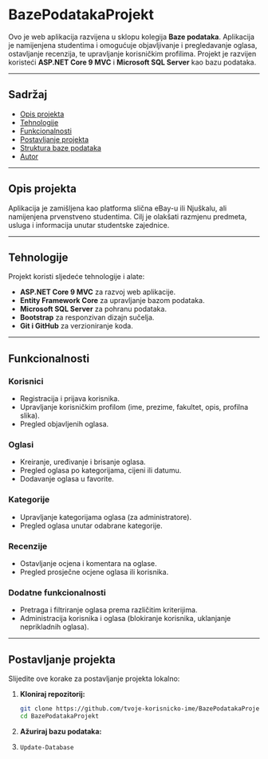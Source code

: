 # BazePodatakaProjekt

Ovo je web aplikacija razvijena u sklopu kolegija **Baze podataka**. Aplikacija je namijenjena studentima i omogućuje objavljivanje i pregledavanje oglasa, ostavljanje recenzija, te upravljanje korisničkim profilima. Projekt je razvijen koristeći **ASP.NET Core 9 MVC** i **Microsoft SQL Server** kao bazu podataka.

---

## Sadržaj

- [Opis projekta](#opis-projekta)
- [Tehnologije](#tehnologije)
- [Funkcionalnosti](#funkcionalnosti)
- [Postavljanje projekta](#postavljanje-projekta)
- [Struktura baze podataka](#struktura-baze-podataka)
- [Autor](#autor)

---

## Opis projekta

Aplikacija je zamišljena kao platforma slična eBay-u ili Njuškalu, ali namijenjena prvenstveno studentima. Cilj je olakšati razmjenu predmeta, usluga i informacija unutar studentske zajednice.

---

## Tehnologije

Projekt koristi sljedeće tehnologije i alate:

- **ASP.NET Core 9 MVC** za razvoj web aplikacije.
- **Entity Framework Core** za upravljanje bazom podataka.
- **Microsoft SQL Server** za pohranu podataka.
- **Bootstrap** za responzivan dizajn sučelja.
- **Git i GitHub** za verzioniranje koda.

---

## Funkcionalnosti

### Korisnici
- Registracija i prijava korisnika.
- Upravljanje korisničkim profilom (ime, prezime, fakultet, opis, profilna slika).
- Pregled objavljenih oglasa.

### Oglasi
- Kreiranje, uređivanje i brisanje oglasa.
- Pregled oglasa po kategorijama, cijeni ili datumu.
- Dodavanje oglasa u favorite.

### Kategorije
- Upravljanje kategorijama oglasa (za administratore).
- Pregled oglasa unutar odabrane kategorije.

### Recenzije
- Ostavljanje ocjena i komentara na oglase.
- Pregled prosječne ocjene oglasa ili korisnika.

### Dodatne funkcionalnosti
- Pretraga i filtriranje oglasa prema različitim kriterijima.
- Administracija korisnika i oglasa (blokiranje korisnika, uklanjanje neprikladnih oglasa).

---

## Postavljanje projekta

Slijedite ove korake za postavljanje projekta lokalno:

1. **Kloniraj repozitorij:**
   ```bash
   git clone https://github.com/tvoje-korisnicko-ime/BazePodatakaProjekt.git
   cd BazePodatakaProjekt
2. **Ažuriraj bazu podataka:**
3. ```bash
   Update-Database
